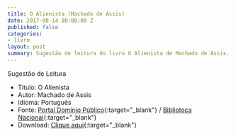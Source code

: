```yaml
---
title: O Alienista (Machado de Assis)
date: 2017-08-14 00:00:00 Z
published: false
categories:
- livro
layout: post
summary: Sugestão de leitura do livro O Alienista de Machado de Assis.
---
```


Sugestão de Leitura

* Título: O Alienista
* Autor: Machado de Assis
* Idioma: Português
* Fonte: [Portal Domínio Público][PDP]{:target="_blank"} <i class="fa fa-external-link" aria-hidden="true"></i> / [Biblioteca Nacional][BN]{:target="_blank"} <i class="fa fa-external-link" aria-hidden="true"></i>
* Download: [Clique aqui][DOWNLOAD]{:target="_blank"} <i class="fa fa-external-link" aria-hidden="true"></i>

[DOWNLOAD]: http://www.dominiopublico.gov.br/pesquisa/DetalheObraForm.do?select_action=&co_obra=2027
[PDP]: http://www.dominiopublico.gov.br
[BN]: https://www.bn.gov.br/
